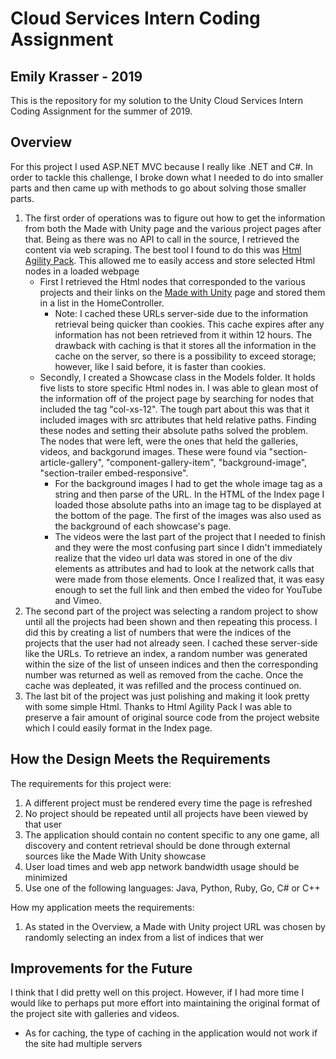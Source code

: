 # Cloud Services Intern Coding Assignment
## Emily Krasser - 2019
This is the repository for my solution to the Unity Cloud Services Intern Coding Assignment for the summer of 2019.

## Overview
For this project I used ASP.NET MVC because I really like .NET and C#.
In order to tackle this challenge, I broke down what I needed to do into smaller parts and then came up with methods to go about solving those smaller parts.
1. The first order of operations was to figure out how to get the information from both the Made with Unity page and the various project pages after that. Being as there was no API to call in the source, I retrieved the content via web scraping. The best tool I found to do this was [Html Agility Pack](https://html-agility-pack.net). This allowed me to easily access and store selected Html nodes in a loaded webpage
	- First I retrieved the Html nodes that corresponded to the various projects and their links on the [Made with Unity](https://unity.com/madewith) page and stored them in a list in the HomeController.
		- Note: I cached these URLs server-side due to the information retrieval being quicker than cookies. This cache expires after any information has not been retrieved from it within 12 hours. The drawback with caching is that it stores all the information in the cache on the server, so there is a possibility to exceed storage; however, like I said before, it is faster than cookies.
	- Secondly, I created a Showcase class in the Models folder. It holds five lists to store specific Html nodes in. I was able to glean most of the information off of the project page by searching for nodes that included the tag "col-xs-12". The tough part about this was that it included images with src attributes that held relative paths. Finding these nodes and setting their absolute paths solved the problem. The nodes that were left, were the ones that held the galleries, videos, and backgorund images. These were found via "section-article-gallery", "component-gallery-item", "background-image", "section-trailer embed-responsive".
		- For the background images I had to get the whole image tag as a string and then parse of the URL. In the HTML of the Index page I loaded those absolute paths into an image tag to be displayed at the bottom of the page. The first of the images was also used as the background of each showcase's page.
		- The videos were the last part of the project that I needed to finish and they were the most confusing part since I didn't immediately realize that the video url data was stored in one of the div elements as attributes and had to look at the network calls that were made from those elements. Once I realized that, it was easy enough to set the full link and then embed the video for YouTube and Vimeo.
2. The second part of the project was selecting a random project to show until all the projects had been shown and then repeating this process. I did this by creating a list of numbers that were the indices of the projects that the user had not already seen. I cached these server-side like the URLs. To retrieve an index, a random number was generated within the size of the list of unseen indices and then the corresponding number was returned as well as removed from the cache. Once the cache was depleated, it was refilled and the process continued on.
3. The last bit of the project was just polishing and making it look pretty with some simple Html. Thanks to Html Agility Pack I was able to preserve a fair amount of original source code from the project website which I could easily format in the Index page.

## How the Design Meets the Requirements
The requirements for this project were:
1. A different project must be rendered every time the page is refreshed
2. No project should be repeated until all projects have been viewed by that user
3. The application should contain no content specific to any one game, all discovery and content retrieval should be done through external sources like the Made With Unity showcase
4. User load times and web app network bandwidth usage should be minimized
5. Use one of the following languages: Java, Python, Ruby, Go, C# or C++

How my application meets the requirements:
1. As stated in the Overview, a Made with Unity project URL was chosen by randomly selecting an index from a list of indices that wer 

## Improvements for the Future
I think that I did pretty well on this project. However, if I had more time I would like to perhaps put more effort into maintaining the original format of the project site with galleries and videos.
- As for caching, the type of caching in the application would not work if the site had multiple servers
